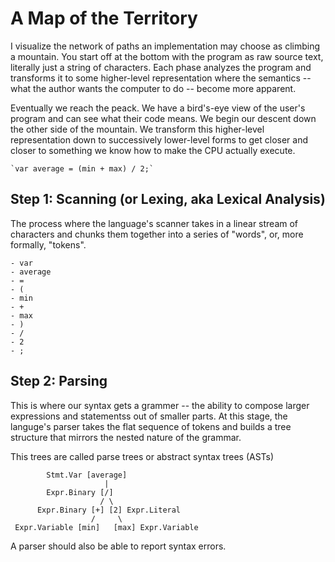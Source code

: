 # A Map of the Territory

I visualize the network of paths an implementation may choose as climbing a
mountain. You start off at the bottom with the program as raw source text,
literally just a string of characters. Each phase analyzes the program and
transforms it to some higher-level representation where the semantics -- what
the author wants the computer to do -- become more apparent.

Eventually we reach the peack. We have a bird's-eye view of the user's program
and can see what their code means. We begin our descent down the other side of
the mountain. We transform this higher-level representation down to successively
lower-level forms to get closer and closer to something we know how to make the
CPU actually execute.

```
`var average = (min + max) / 2;`
```

## Step 1: Scanning (or Lexing, aka Lexical Analysis)

The process where the language's scanner takes in a linear stream of characters
and chunks them together into a series of "words", or, more formally, "tokens".

```
- var
- average
- =
- (
- min
- +
- max
- )
- /
- 2
- ;
```

## Step 2: Parsing

This is where our syntax gets a grammer -- the ability to compose larger
expressions and statementss out of smaller parts. At this stage, the languge's
parser takes the flat sequence of tokens and builds a tree structure that
mirrors the nested nature of the grammar.

This trees are called parse trees or abstract syntax trees (ASTs)

```
        Stmt.Var [average]
                     |
        Expr.Binary [/]
                    / \
      Expr.Binary [+] [2] Expr.Literal
                  /     \
 Expr.Variable [min]   [max] Expr.Variable
```

A parser should also be able to report syntax errors.
